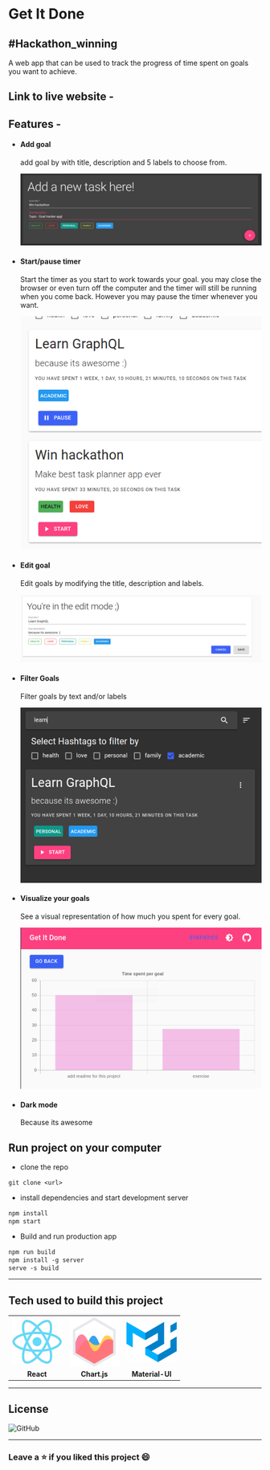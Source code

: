 # Get It Done

#Hackathon_winning
----
A web app that can be used to track the progress of time spent on goals you want to achieve.

## Link to live website - 

## Features -

- #### Add goal

  add goal by with title, description and 5 labels to choose from.

  <img src="/.github/images/add-goal.png">

- #### Start/pause timer

  Start the timer as you start to work towards your goal. you may close the browser or even turn off the computer and the timer will still be running when you come back. However you may pause the timer whenever you want.

  <img src="/.github/images/timer.png">

- #### Edit goal

  Edit goals by modifying the title, description and labels.

  <img src="/.github/images/edit-mode.png">

- #### Filter Goals

  Filter goals by text and/or labels

  <img src="/.github/images/filter.png">

- #### Visualize your goals

  See a visual representation of how much you spent for every goal.

  <img src="/.github/images/chart.png">

- #### Dark mode

  Because its awesome

## Run project on your computer

- clone the repo

```
git clone <url>
```

- install dependencies and start development server

```
npm install
npm start
```

- Build and run production app

```
npm run build
npm install -g server
serve -s build
```

---

## Tech used to build this project

<table>
  <tr>
    <td align="center"> <img align="center" src="/.github/icons/react.png" alt="react logo" width="100" /></td>
		<td align="center"> <img align="center" src="/.github/icons/chartjs.svg" alt="chart.js logo" width="100" /></td>	
		<td align="center"> <img align="center" src="/.github/icons/materialui.svg" alt="material-ui logo" width="100" /></td>
   <tr>
      <td align="center"><b> React </b></td>
			<td align="center"><b> Chart.js </b></td>
			<td align="center"><b> Material-UI </b></td>
  </tr>
</table>

---

## License

![GitHub](https://img.shields.io/github/license/BhavyaCodes/get-it-done?style=for-the-badge)

---

### Leave a ⭐️ if you liked this project 😄
